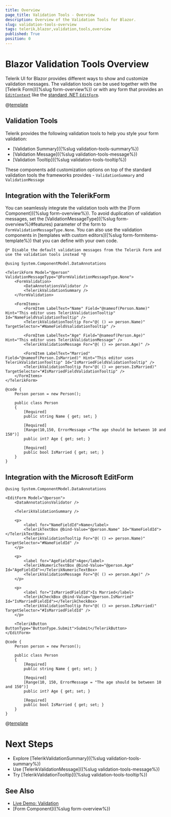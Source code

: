 ```yaml
---
title: Overview
page_title: Validation Tools - Overview
description: Overview of the Validation Tools for Blazor.
slug: validation-tools-overview
tags: telerik,blazor,validation,tools,overview
published: True
position: 0
---
```


# Blazor Validation Tools Overview

Telerik UI for Blazor provides different ways to show and customize validation messages. The validation tools can be used together with the [Telerik Form]({%slug form-overview%}) or with any form that provides an [`EditContext`](https://docs.microsoft.com/en-us/dotnet/api/microsoft.aspnetcore.components.forms.editcontext) like the [standard .NET `EditForm`](https://docs.microsoft.com/en-us/dotnet/api/microsoft.aspnetcore.components.forms.editform).

@[template](/_contentTemplates/common/form-validation.md#note-validation)

## Validation Tools

Telerik provides the following validation tools to help you style your form validation:

* [Validation Summary]({%slug validation-tools-summary%})
* [Validation Message]({%slug validation-tools-message%})
* [Validation Tooltip]({%slug validation-tools-tooltip%})

These components add customization options on top of the standard validation tools the frameworks provides - `ValidationSummary` and `ValidationMessage`

## Integration with the TelerikForm

You can seamlessly integrate the validation tools with the [Form Component]({%slug form-overview%}). To avoid duplication of validation messages, set the [ValidationMessageType]({%slug form-overview%}#features) parameter of the form to `FormValidationMessageType.None`. You can also use the validation components in [templates with custom editors]({%slug form-formitems-template%}) that you can define with your own code.

````CSHTML
@* Disable the default validation messages from the Telerik Form and use the validation tools instead *@

@using System.ComponentModel.DataAnnotations

<TelerikForm Model="@person" ValidationMessageType="@FormValidationMessageType.None">
    <FormValidation>
        <DataAnnotationsValidator />
        <TelerikValidationSummary />
    </FormValidation>

    <FormItems>
        <FormItem LabelText="Name" Field="@nameof(Person.Name)" Hint="This editor uses TelerikValidationTooltip" Id="NameFieldVsalidationTooltip" />
        <TelerikValidationTooltip For="@( () => person.Name)" TargetSelector="#NameFieldVsalidationTooltip" />

        <FormItem LabelText="Age" Field="@nameof(Person.Age)" Hint="This editor uses TelerikValidationMessage" />
        <TelerikValidationMessage For="@( () => person.Age)" />

        <FormItem LabelText="Married" Field="@nameof(Person.IsMarried)" Hint="This editor uses TelerikValidationTooltip" Id="IsMarriedFieldValidationTooltip" />
        <TelerikValidationTooltip For="@( () => person.IsMarried)" TargetSelector="#IsMarriedFieldValidationTooltip" />
    </FormItems>
</TelerikForm>

@code {
    Person person = new Person();

    public class Person
    {
        [Required]
        public string Name { get; set; }

        [Required]
        [Range(10,150, ErrorMessage ="The age should be between 10 and 150")]
        public int? Age { get; set; }

        [Required]
        public bool IsMarried { get; set; }
    }
}
````

## Integration with the Microsoft EditForm

````CSHTML
@using System.ComponentModel.DataAnnotations

<EditForm Model="@person">
    <DataAnnotationsValidator />

    <TelerikValidationSummary />

    <p>
        <label for="NameFieldId">Name</label>
        <TelerikTextBox @bind-Value="@person.Name" Id="NameFieldId"></TelerikTextBox>
        <TelerikValidationTooltip For="@( () => person.Name)" TargetSelector="#NameFieldId" />
    </p>

    <p>
        <label for="AgeFieldId">Age</label>
        <TelerikNumericTextBox @bind-Value="@person.Age" Id="AgeFieldId"></TelerikNumericTextBox>
        <TelerikValidationMessage For="@( () => person.Age)" />
    </p>

    <p>
        <label for="IsMarriedFieldId">Is Married</label>
        <TelerikCheckBox @bind-Value="@person.IsMarried" Id="IsMarriedFieldId"></TelerikCheckBox>
        <TelerikValidationTooltip For="@( () => person.IsMarried)" TargetSelector="#IsMarriedFieldId" />
    </p>

    <TelerikButton ButtonType="ButtonType.Submit">Submit</TelerikButton>
</EditForm>

@code {
    Person person = new Person();

    public class Person
    {
        [Required]
        public string Name { get; set; }

        [Required]
        [Range(10, 150, ErrorMessage = "The age should be between 10 and 150")]
        public int? Age { get; set; }

        [Required]
        public bool IsMarried { get; set; }
    }
}
````

@[template](/_contentTemplates/common/form-validation.md#note-telerik-role-in-validation)

# Next Steps

* Explore [TelerikValidationSummary]({%slug validation-tools-summary%})
* Use [TelerikValidationMessage]({%slug validation-tools-message%})
* Try [TelerikValidationTooltip]({%slug validation-tools-tooltip%})

## See Also

* [Live Demo: Validation](https://demos.telerik.com/blazor-ui/validation/overview)
* [Form Component]({%slug form-overview%})
